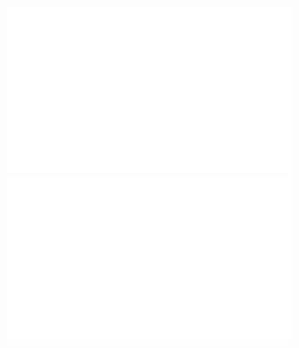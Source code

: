 <div align="center">
  <img src="https://raw.githubusercontent.com/zerowong/github-stats-transparent/output/generated/overview.svg" />
  <img src="https://raw.githubusercontent.com/zerowong/github-stats-transparent/output/generated/languages.svg" />
</div>
